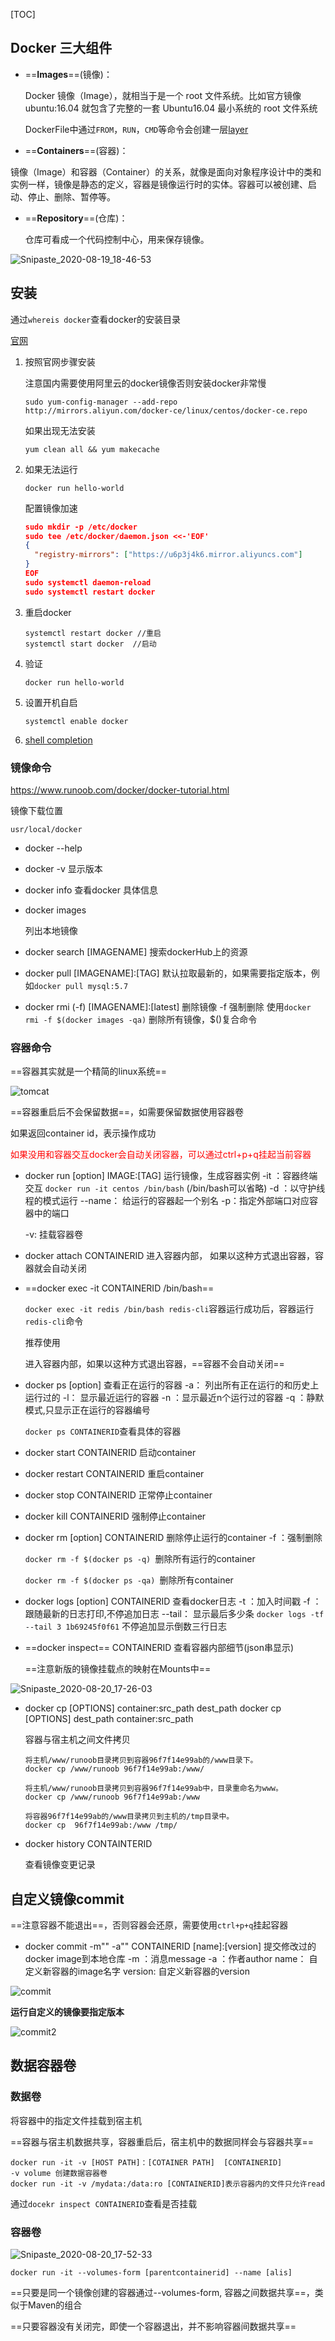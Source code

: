 [TOC]

## Docker 三大组件

- ==**Images**==(镜像)：

  Docker 镜像（Image），就相当于是一个 root 文件系统。比如官方镜像 ubuntu:16.04 就包含了完整的一套 Ubuntu16.04 最小系统的 root 文件系统

  DockerFile中通过`FROM`，`RUN`，`CMD`等命令会创建一层[layer](https://stackoverflow.com/questions/31222377/what-are-docker-image-layers)

-  ==**Containers**==(容器)：

  镜像（Image）和容器（Container）的关系，就像是面向对象程序设计中的类和实例一样，镜像是静态的定义，容器是镜像运行时的实体。容器可以被创建、启动、停止、删除、暂停等。

- ==**Repository**==(仓库)：

  仓库可看成一个代码控制中心，用来保存镜像。

![Snipaste_2020-08-19_18-46-53](https://cdn.jsdelivr.net/gh/dhay3/image-repo@master/20210518/Snipaste_2020-08-19_18-46-53.2jdsoogrvwo0.png)

## 安装

通过`whereis docker`查看docker的安装目录

[官网](https://docs.docker.com/install/linux/docker-ce/centos/)

1. 按照官网步骤安装

   注意国内需要使用阿里云的docker镜像否则安装docker非常慢

   `sudo yum-config-manager --add-repo http://mirrors.aliyun.com/docker-ce/linux/centos/docker-ce.repo`

   如果出现无法安装

   `yum clean all && yum makecache`

2. 如果无法运行

   ```
   docker run hello-world
   ```

   配置镜像加速

   ```json
   sudo mkdir -p /etc/docker
   sudo tee /etc/docker/daemon.json <<-'EOF'
   {
     "registry-mirrors": ["https://u6p3j4k6.mirror.aliyuncs.com"]
   }
   EOF
   sudo systemctl daemon-reload
   sudo systemctl restart docker
   ```

3. 重启docker

   ```
   systemctl restart docker //重启
   systemctl start docker  //启动
   ```

4. 验证

   ```
   docker run hello-world     
   ```

5. 设置开机自启

   ```
   systemctl enable docker
   ```

6. [shell completion](https://docs.docker.com/compose/completion/)

### 镜像命令

https://www.runoob.com/docker/docker-tutorial.html

镜像下载位置

`usr/local/docker`

- docker --help

- docker  -v
  显示版本
- docker info 
  查看docker 具体信息

- docker images 

  列出本地镜像

- docker search [IMAGENAME]
  搜索dockerHub上的资源

- docker pull [IMAGENAME]:[TAG]
  默认拉取最新的，如果需要指定版本，例如`docker pull mysql:5.7`

- docker rmi (-f) [IMAGENAME]:[latest]
  删除镜像
  -f 强制删除
  使用`docker rmi -f $(docker images -qa)` 删除所有镜像，$()复合命令

### 容器命令

==容器其实就是一个精简的linux系统==

![tomcat](https://cdn.jsdelivr.net/gh/dhay3/image-repo@master/20210518/tomcat.7l7hj0fgy1o0.PNG)

==容器重启后不会保留数据==，如需要保留数据使用容器卷

如果返回container id，表示操作成功

<font style='color:red'>如果没用和容器交互docker会自动关闭容器，可以通过ctrl+p+q挂起当前容器</font>

- docker run [option] IMAGE:[TAG]
  运行镜像，生成容器实例
  -it ：容器终端交互
  `docker run -it centos /bin/bash` (/bin/bash可以省略)
  -d ：以守护线程的模式运行
  --name： 给运行的容器起一个别名
  -p：指定外部端口对应容器中的端口

  -v: 挂载容器卷

- docker attach CONTAINERID
  进入容器内部， 如果以这种方式退出容器，容器就会自动关闭

- ==docker exec -it CONTAINERID /bin/bash==

  `docker exec -it redis /bin/bash redis-cli`容器运行成功后，容器运行`redis-cli`命令

  推荐使用

  进入容器内部，如果以这种方式退出容器，==容器不会自动关闭==

- docker ps [option]
  查看正在运行的容器
  -a： 列出所有正在运行的和历史上运行过的
  -l： 显示最近运行的容器
  -n ：显示最近n个运行过的容器
  -q ：静默模式,只显示正在运行的容器编号

  `docker ps CONTAINERID`查看具体的容器

- docker start CONTAINERID
  启动container

- docker restart CONTAINERID
  重启container

- docker stop CONTAINERID
  正常停止container

- docker kill CONTAINERID
  强制停止container

- docker rm [option] CONTAINERID
  删除停止运行的container
  -f ：强制删除

  `docker rm -f $(docker ps -q) `删除所有运行的container

  `docker rm -f $(docker ps -qa) `删除所有container

- docker logs [option] CONTAINERID
  查看docker日志
  -t ：加入时间戳
  -f ：跟随最新的日志打印,不停追加日志
  --tail： 显示最后多少条
  `docker logs -tf --tail 3 1b69245f0f61` 不停追加显示倒数三行日志

- ==docker inspect== CONTAINERID
  查看容器内部细节(json串显示)

  ==注意新版的镜像挂载点的映射在Mounts中==

![Snipaste_2020-08-20_17-26-03](https://cdn.jsdelivr.net/gh/dhay3/image-repo@master/20210518/Snipaste_2020-08-20_17-26-03.295jhpnnbc5c.png)

- docker cp [OPTIONS] container:src_path dest_path
  docker cp [OPTIONS] dest_path container:src_path 

  容器与宿主机之间文件拷贝

  ```shell
  将主机/www/runoob目录拷贝到容器96f7f14e99ab的/www目录下。
  docker cp /www/runoob 96f7f14e99ab:/www/
  
  将主机/www/runoob目录拷贝到容器96f7f14e99ab中，目录重命名为www。
  docker cp /www/runoob 96f7f14e99ab:/www
  
  将容器96f7f14e99ab的/www目录拷贝到主机的/tmp目录中。
  docker cp  96f7f14e99ab:/www /tmp/
  ```

- docker history CONTAINTERID

  查看镜像变更记录

## 自定义镜像commit

==注意容器不能退出==，否则容器会还原，需要使用`ctrl+p+q`挂起容器

- docker commit -m"" -a"" CONTAINERID [name]:[version]
  提交修改过的docker image到本地仓库
  -m ：消息message
  -a ：作者author
  name： 自定义新容器的image名字
  version: 自定义新容器的version

![commit](https://cdn.jsdelivr.net/gh/dhay3/image-repo@master/20210518/commit.5bmejq6ok3c0.PNG)

**运行自定义的镜像要指定版本**

![commit2](https://cdn.jsdelivr.net/gh/dhay3/image-repo@master/20210518/commit2.1dt8q6dxghpc.PNG)

## 数据容器卷

### 数据卷

将容器中的指定文件挂载到宿主机

==容器与宿主机数据共享，容器重启后，宿主机中的数据同样会与容器共享==

```
docker run -it -v [HOST PATH]：[COTAINER PATH]  [CONTAINERID]
-v volume 创建数据容器卷
docker run -it -v /mydata:/data:ro [CONTAINERID]表示容器内的文件只允许read
```

通过`docekr inspect CONTAINERID`查看是否挂载

### 容器卷

![Snipaste_2020-08-20_17-52-33](https://cdn.jsdelivr.net/gh/dhay3/image-repo@master/20210518/Snipaste_2020-08-20_17-52-33.gdpt3kijy5k.png)

```
docker run -it --volumes-form [parentcontainerid] --name [alis]
```

==只要是同一个镜像创建的容器通过--volumes-form, 容器之间数据共享==，类似于Maven的组合

==只要容器没有关闭完，即使一个容器退出，并不影响容器间数据共享==



